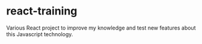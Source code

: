 # react-training
Various React project to improve my knowledge and test new features about this Javascript technology.
